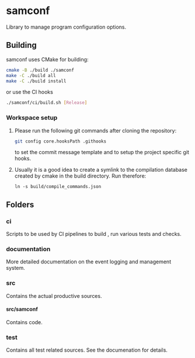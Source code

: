 # samconf

Library to manage program configuration options.

## Building

samconf uses CMake for building:

```bash
cmake -B ./build ./samconf
make -C ./build all
make -C ./build install
```

or use the CI hooks

```bash
./samconf/ci/build.sh [Release]
```

### Workspace setup

1. Please run the following git commands after cloning the repository:

   ```bash
   git config core.hooksPath .githooks
   ```

   to set the commit message template and to setup the project specific git hooks.

2. Usually it is a good idea to create a symlink to the compilation database
   created by cmake in the build directory. Run therefore:

   ```
   ln -s build/compile_commands.json
   ```

## Folders

### ci

Scripts to be used by CI pipelines to build , run various tests and checks.

### documentation

More detailed documentation on the event logging and management system.


### src

Contains the actual productive sources.

#### src/samconf

Contains code.

### test

Contains all test related sources. See the documenation for details.
